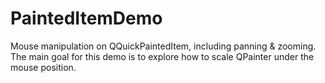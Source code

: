 # PaintedItemDemo

Mouse manipulation on QQuickPaintedItem, including panning &amp; zooming. The main goal for this demo is to explore how to scale QPainter under the mouse position.
